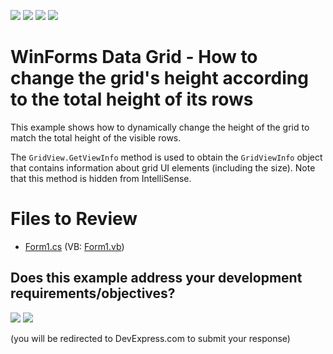 <!-- default badges list -->
![](https://img.shields.io/endpoint?url=https://codecentral.devexpress.com/api/v1/VersionRange/128626098/16.1.4%2B)
[![](https://img.shields.io/badge/Open_in_DevExpress_Support_Center-FF7200?style=flat-square&logo=DevExpress&logoColor=white)](https://supportcenter.devexpress.com/ticket/details/E1811)
[![](https://img.shields.io/badge/📖_How_to_use_DevExpress_Examples-e9f6fc?style=flat-square)](https://docs.devexpress.com/GeneralInformation/403183)
[![](https://img.shields.io/badge/💬_Leave_Feedback-feecdd?style=flat-square)](#does-this-example-address-your-development-requirementsobjectives)
<!-- default badges end -->

<!-- default file list end -->
# WinForms Data Grid - How to change the grid's height according to the total height of its rows

This example shows how to dynamically change the height of the grid to match the total height of the visible rows.

The `GridView.GetViewInfo` method is used to obtain the `GridViewInfo` object that contains information about grid UI elements (including the size). Note that this method is hidden from IntelliSense.

# Files to Review

* [Form1.cs](./CS/GridControlAutoSize/Form1.cs) (VB: [Form1.vb](./VB/GridControlAutoSize/Form1.vb))
<!-- feedback -->
## Does this example address your development requirements/objectives?

[<img src="https://www.devexpress.com/support/examples/i/yes-button.svg"/>](https://www.devexpress.com/support/examples/survey.xml?utm_source=github&utm_campaign=winforms-grid-change-height-to-match-height-of-rows&~~~was_helpful=yes) [<img src="https://www.devexpress.com/support/examples/i/no-button.svg"/>](https://www.devexpress.com/support/examples/survey.xml?utm_source=github&utm_campaign=winforms-grid-change-height-to-match-height-of-rows&~~~was_helpful=no)

(you will be redirected to DevExpress.com to submit your response)
<!-- feedback end -->
